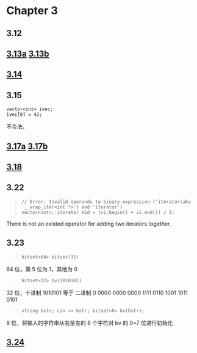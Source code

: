 # Chapter 3

## 3.12



## [3.13a](#3-13a.cpp) [3.13b](#3-13b.cpp)

## [3.14](#3-14.cpp)

## 3.15

>     
    vector<int> ivec;
    ivec[0] = 42;

不合法，

## [3.17a](#3-17a.cpp) [3.17b](#3-17b.cpp)

## [3.18](#3-18.cpp)

## 3.22

>     // Error: Invalid operands to binary expression ('iterator(aka '__wrap_iter<int *>') and 'iterator')
>     vector<int>::iterator mid = (vi.begin() + vi.end()) / 2;

There is not an existed operator for adding two iterators together.

## 3.23

> `bitset<64> bitvec(32)`

64 位，第 5 位为 1，其他为 0

> `bitset<32> bv(1010101)`

32 位，十进制 1010101 等于 二进制 0 0000 0000 0000 1111 0110 1001 1011 0101
 
> `string bstr; cin >> bstr; bitset<8> bv(bstr);`

8 位，将输入的字符串从右至左的 8 个字符对 bv 的 0~7 位进行初始化

## [3.24](#3-24.cpp)
